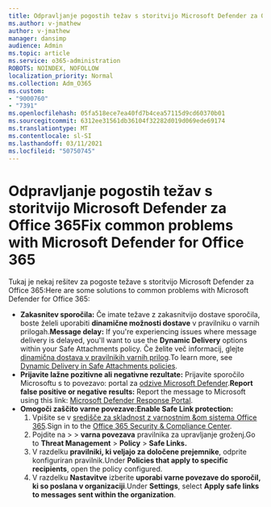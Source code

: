 ```yaml
---
title: Odpravljanje pogostih težav s storitvijo Microsoft Defender za Office 365
ms.author: v-jmathew
author: v-jmathew
manager: dansimp
audience: Admin
ms.topic: article
ms.service: o365-administration
ROBOTS: NOINDEX, NOFOLLOW
localization_priority: Normal
ms.collection: Adm_O365
ms.custom:
- "9000760"
- "7391"
ms.openlocfilehash: 05fa518ece7ea40fd7b4cea57115d9cd60370b01
ms.sourcegitcommit: 6312ee31561db36104f32282d019d069ede69174
ms.translationtype: MT
ms.contentlocale: sl-SI
ms.lasthandoff: 03/11/2021
ms.locfileid: "50750745"
---
```

# <a name="fix-common-problems-with-microsoft-defender-for-office-365"></a><span data-ttu-id="d7910-102">Odpravljanje pogostih težav s storitvijo Microsoft Defender za Office 365</span><span class="sxs-lookup"><span data-stu-id="d7910-102">Fix common problems with Microsoft Defender for Office 365</span></span>

<span data-ttu-id="d7910-103">Tukaj je nekaj rešitev za pogoste težave s storitvijo Microsoft Defender za Office 365:</span><span class="sxs-lookup"><span data-stu-id="d7910-103">Here are some solutions to common problems with Microsoft Defender for Office 365:</span></span>

- <span data-ttu-id="d7910-104">**Zakasnitev sporočila:** Če imate težave z zakasnitvijo dostave sporočila, boste želeli uporabiti **dinamične možnosti dostave** v pravilniku o varnih prilogah.</span><span class="sxs-lookup"><span data-stu-id="d7910-104">**Message delay:** If you're experiencing issues where message delivery is delayed, you'll want to use the **Dynamic Delivery** options within your Safe Attachments policy.</span></span> <span data-ttu-id="d7910-105">Če želite več informacij, glejte [dinamična dostava v pravilnikih varnih prilog](https://go.microsoft.com/fwlink/?linkid=2094106).</span><span class="sxs-lookup"><span data-stu-id="d7910-105">To learn more, see [Dynamic Delivery in Safe Attachments policies](https://go.microsoft.com/fwlink/?linkid=2094106).</span></span>
- <span data-ttu-id="d7910-106">**Prijavite lažne pozitivne ali negativne rezultate:** Prijavite sporočilo Microsoftu s to povezavo: portal za [odzive Microsoft Defender](https://go.microsoft.com/fwlink/?linkid=2092835).</span><span class="sxs-lookup"><span data-stu-id="d7910-106">**Report false positive or negative results:** Report the message to Microsoft using this link: [Microsoft Defender Response Portal](https://go.microsoft.com/fwlink/?linkid=2092835).</span></span>
- <span data-ttu-id="d7910-107">**Omogoči zaščito varne povezave:**</span><span class="sxs-lookup"><span data-stu-id="d7910-107">**Enable Safe Link protection:**</span></span>
    1. <span data-ttu-id="d7910-108">Vpišite se v [središče za skladnost z varnostnim &om sistema Office 365](https://go.microsoft.com/fwlink/p/?linkid=2077143).</span><span class="sxs-lookup"><span data-stu-id="d7910-108">Sign in to the [Office 365 Security & Compliance Center](https://go.microsoft.com/fwlink/p/?linkid=2077143).</span></span>
    2. <span data-ttu-id="d7910-109">Pojdite na   >    >  **varna povezava** pravilnika za upravljanje groženj.</span><span class="sxs-lookup"><span data-stu-id="d7910-109">Go to **Threat Management** > **Policy** > **Safe Links.**</span></span>
    3. <span data-ttu-id="d7910-110">V razdelku **pravilniki, ki veljajo za določene prejemnike**, odprite konfiguriran pravilnik.</span><span class="sxs-lookup"><span data-stu-id="d7910-110">Under **Policies that apply to specific recipients**, open the policy configured.</span></span>
    4. <span data-ttu-id="d7910-111">V razdelku **Nastavitve** izberite **uporabi varne povezave do sporočil, ki so poslana v organizaciji**.</span><span class="sxs-lookup"><span data-stu-id="d7910-111">Under **Settings**, select **Apply safe links to messages sent within the organization**.</span></span>
